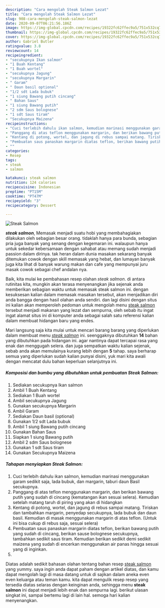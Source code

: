 ```yaml
---
description: "Cara mengolah Steak Salmon Lezat"
title: "Cara mengolah Steak Salmon Lezat"
slug: 908-cara-mengolah-steak-salmon-lezat
date: 2020-09-07T06:21:56.186Z
image: https://img-global.cpcdn.com/recipes/19322fc62ffec9a5/751x532cq70/steak-salmon-foto-resep-utama.jpg
thumbnail: https://img-global.cpcdn.com/recipes/19322fc62ffec9a5/751x532cq70/steak-salmon-foto-resep-utama.jpg
cover: https://img-global.cpcdn.com/recipes/19322fc62ffec9a5/751x532cq70/steak-salmon-foto-resep-utama.jpg
author: Gabriel Butler
ratingvalue: 3.8
reviewcount: 14
recipeingredient:
- "secukupnya Ikan salmon"
- "1 Buah Kentang"
- "1 Buah wortel"
- "secukupnya Jagung"
- "secukupnya Margarin"
- " Garam"
- " Daun basil optional"
- "1/2 sdt Lada bubuk"
- "1 siung Bawang putih cincang"
- " Bahan Saus"
- "1 siung Bawang putih"
- "2 sdm Saus bolognese"
- "1 sdt Saus tiram"
- "Secukupnya Maizena"
recipeinstructions:
- "Cuci terlebih dahulu ikan salmon, kemudian marinasi menggunakan garam sedikit saja, lada bubuk, dan margarin, taburi daun Basil secukupnya."
- "Panggang di atas teflon menggunakan margarin, dan berikan bawang putih yang sudah di cincang (kematangan ikan sesuai selera). Kemudian setelah matang taruh di piring yang akan di hidangkan"
- "Kentang di potong, wortel, dan jagung di rebus sampai matang. Tiriskan dan tambahkan margarin, penyedap secukupnya, lada bubuk dan daun basil. Kemudian di masak menggunakan margarin di atas teflon. (Untuk ini bisa cukup di rebus saja, sesuai selera)"
- "Pembuatan saus panaskan margarin diatas teflon, berikan bawang putih yang sudah di cincang, berikan sause bolognese secukupnya, tambahkan sedikit saus tiram. Kemudian berikan sedikit demi sedikit maizena yang sudah di encerkan menggunakan air panas hingga sesuai yang di inginkan."
- ""
categories:
- Resep
tags:
- steak
- salmon

katakunci: steak salmon 
nutrition: 124 calories
recipecuisine: Indonesian
preptime: "PT15M"
cooktime: "PT47M"
recipeyield: "3"
recipecategory: Dessert

---
```



![Steak Salmon](https://img-global.cpcdn.com/recipes/19322fc62ffec9a5/751x532cq70/steak-salmon-foto-resep-utama.jpg)

<b><i>steak salmon</i></b>, Memasak menjadi suatu hobi yang membahagiakan dilakukan oleh sebagian besar orang. tidaklah hanya para bunda, sebagian pria juga banyak yang senang dengan kegemaran ini. walaupun hanya untuk sekedar kebersamaan dengan sahabat atau memang sudah menjadi passion dalam dirinya. tak heran dalam dunia masakan sekarang banyak ditemukan cowok dengan skill memasak yang hebat, dan lumayan banyak juga kita lihat di banyak warung makan dan cafe yang mempunyai juru masak cowok sebagai chef andalan nya.

Baik, kita mulai ke pembahasan resep olahan <i>steak salmon</i>. di antara rutinitas kita, mungkin akan terasa menyenangkan jika sejenak anda memberikan sebagian waktu untuk memasak steak salmon ini. dengan kesuksesan kalian dalam memasak masakan tersebut, akan menjadikan diri anda bangga dengan hasil olahan anda sendiri. dan lagi disini dengan situs ini kalian akan memperoleh pedoman untuk mengolah menu <u>steak salmon</u> tersebut menjadi makanan yang lezat dan sempurna, oleh sebab itu ingat ingat alamat situs ini di komputer anda sebagai salah satu referensi kalian dalam membuat hidangan baru yang endes.




Mari langsung saja kita mulai untuk mencari barang barang yang diperlukan dalam membuat menu <u><i>steak salmon</i></u> ini. seenggaknya dibutuhkan <b>14</b> bahan yang dibutuhkan pada hidangan ini. agar nantinya dapat tercapai rasa yang enak dan menggugah selera. dan juga sempatkan waktu kalian sejenak, sebab anda akan memulainya kurang lebih dengan <b>5</b> tahap. saya berharap semua yang diperlukan sudah kalian punyai disini, yuk mari kita awali dengan mencatat dulu bahan keperluan selanjutnya ini.

<!--inarticleads1-->

##### Komposisi dan bumbu yang dibutuhkan untuk pembuatan Steak Salmon:

1. Sediakan secukupnya Ikan salmon
1. Ambil 1 Buah Kentang
1. Sediakan 1 Buah wortel
1. Ambil secukupnya Jagung
1. Gunakan secukupnya Margarin
1. Ambil  Garam
1. Sediakan  Daun basil (optional)
1. Gunakan 1/2 sdt Lada bubuk
1. Ambil 1 siung Bawang putih cincang
1. Gunakan  Bahan Saus
1. Siapkan 1 siung Bawang putih
1. Ambil 2 sdm Saus bolognese
1. Gunakan 1 sdt Saus tiram
1. Gunakan Secukupnya Maizena




<!--inarticleads2-->

##### Tahapan menyiapkan Steak Salmon:

1. Cuci terlebih dahulu ikan salmon, kemudian marinasi menggunakan garam sedikit saja, lada bubuk, dan margarin, taburi daun Basil secukupnya.
1. Panggang di atas teflon menggunakan margarin, dan berikan bawang putih yang sudah di cincang (kematangan ikan sesuai selera). Kemudian setelah matang taruh di piring yang akan di hidangkan
1. Kentang di potong, wortel, dan jagung di rebus sampai matang. Tiriskan dan tambahkan margarin, penyedap secukupnya, lada bubuk dan daun basil. Kemudian di masak menggunakan margarin di atas teflon. (Untuk ini bisa cukup di rebus saja, sesuai selera)
1. Pembuatan saus panaskan margarin diatas teflon, berikan bawang putih yang sudah di cincang, berikan sause bolognese secukupnya, tambahkan sedikit saus tiram. Kemudian berikan sedikit demi sedikit maizena yang sudah di encerkan menggunakan air panas hingga sesuai yang di inginkan.
1. 




Diatas adalah sedikit bahasan olahan tentang bahan resep <u>steak salmon</u> yang yummy. saya ingin anda dapat paham dengan artikel diatas, dan kamu dapat mengolah lagi di masa datang untuk di sajikan dalam aneka even even keluarga atau teman kamu. kita dapat mengulik resep resep yang tersedia diatas selaras dengan keinginan anda, sehingga menu <b>steak salmon</b> ini dapat menjadi lebih enak dan sempurna lagi. berikut ulasan singkat ini, sampai bertemu lagi di lain hal. semoga hari kalian menyenangkan.
